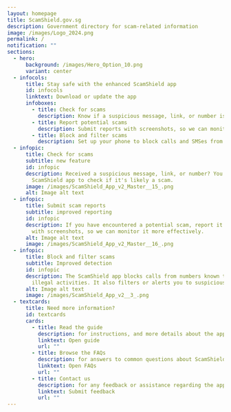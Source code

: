 ```yaml
---
layout: homepage
title: ScamShield.gov.sg
description: Government directory for scam-related information
image: /images/Logo_2024.png
permalink: /
notification: ""
sections:
  - hero:
      background: /images/Hero_Option_10.png
      variant: center
  - infocols:
      title: Stay safe with the enhanced ScamShield app
      id: infocols
      linktext: Download or update the app
      infoboxes:
        - title: Check for scams
          description: Know if a suspicious message, link, or number is likely a scam
        - title: Report potential scams
          description: Submit reports with screenshots, so we can monitor them better
        - title: Block and filter scams
          description: Set up your phone to block calls and SMSes from scammers
  - infopic:
      title: Check for scams
      subtitle: new feature
      id: infopic
      description: Received a suspicious message, link, or number? You can now use the
        ScamShield app to check if it's likely a scam.
      image: /images/ScamShield_App_v2_Master__15_.png
      alt: Image alt text
  - infopic:
      title: Submit scam reports
      subtitle: improved reporting
      id: infopic
      description: If you have encountered a potential scam, report it to us along
        with screenshots, so we can monitor it more effectively.
      alt: Image alt text
      image: /images/ScamShield_App_v2_Master__16_.png
  - infopic:
      title: Block and filter scams
      subtitle: Improved detection
      id: infopic
      description: The ScamShield app blocks calls from numbers known to be used in
        illegal activities. It also filters or alerts you to suspicious SMSes.
      alt: Image alt text
      image: /images/ScamShield_App_v2__3_.png
  - textcards:
      title: Need more information?
      id: textcards
      cards:
        - title: Read the guide
          description: for instructions, and more details about the app's features
          linktext: Open guide
          url: ""
        - title: Browse the FAQs
          description: for answers to common questions about ScamShield
          linktext: Open FAQs
          url: ""
        - title: Contact us
          description: for any feedback or assistance regarding the app
          linktext: Submit feedback
          url: ""
---
```

